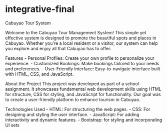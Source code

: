 # integrative-final

Cabuyao Tour System

Welcome to the Cabuyao Tour Management System! This simple yet effective system is designed to promote the beautiful spots and places in Cabuyao. Whether you're a local resident or a visitor, our system can help you explore and enjoy all that Cabuyao has to offer.

Features
    - Personal Profiles: Create your own profile to personalize your experience.
    - Customized Bookings: Make bookings tailored to your needs and preferences.
    - User-Friendly Interface: Easy-to-navigate interface built with HTML, CSS, and JavaScript.
    

About the Project
This project was developed as part of a school assignment. It showcases fundamental web development skills using HTML for structure, CSS for styling, and JavaScript for functionality. Our goal was to create a user-friendly platform to enhance tourism in Cabuyao.

Technologies Used
    - HTML: For structuring the web pages.
    - CSS: For designing and styling the user interface.
    - JavaScript: For adding interactivity and dynamic features.
    - Bootstrap: for styling and incorporating UI sets
